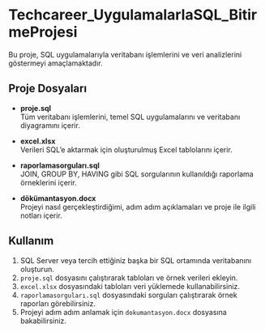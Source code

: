 # Techcareer_UygulamalarlaSQL_BitirmeProjesi

Bu proje, SQL uygulamalarıyla veritabanı işlemlerini ve veri analizlerini göstermeyi amaçlamaktadır.  

## Proje Dosyaları

- **proje.sql**  
  Tüm veritabanı işlemlerini, temel SQL uygulamalarını ve veritabanı diyagramını içerir.  

- **excel.xlsx**  
  Verileri SQL’e aktarmak için oluşturulmuş Excel tablolarını içerir.  

- **raporlamasorguları.sql**  
  JOIN, GROUP BY, HAVING gibi SQL sorgularının kullanıldığı raporlama örneklerini içerir.  

- **dökümantasyon.docx**  
  Projeyi nasıl gerçekleştirdiğimi, adım adım açıklamaları ve proje ile ilgili notları içerir.
  

## Kullanım

1. SQL Server veya tercih ettiğiniz başka bir SQL ortamında veritabanını oluşturun.  
2. `proje.sql` dosyasını çalıştırarak tabloları ve örnek verileri ekleyin.  
3. `excel.xlsx` dosyasındaki tabloları veri yüklemede kullanabilirsiniz.  
4. `raporlamasorguları.sql` dosyasındaki sorguları çalıştırarak örnek raporları görebilirsiniz.  
5. Projeyi adım adım anlamak için `dokumantasyon.docx` dosyasına bakabilirsiniz.  

